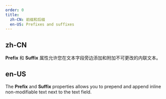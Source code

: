 ```yaml
---
order: 0
title:
  zh-CN: 前缀和后缀
  en-US: Prefixes and suffixes
---
```


## zh-CN

**Prefix** 和 **Suffix** 属性允许您在文本字段旁边添加和附加不可更改的内联文本。

## en-US

The **Prefix** and **Suffix** properties allows you to prepend and append inline non-modifiable text next to the text field.
